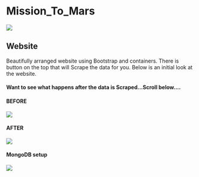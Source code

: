 # Mission_To_Mars

<img src = "https://user-images.githubusercontent.com/46534353/61434415-bee4f380-a8ea-11e9-9800-dae345d7a627.PNG">

## Website
Beautifully arranged website using Bootstrap and containers. There is button on the top that will Scrape the data for you.
Below is an initial look at the website.
#### Want to see what happens after the data is Scraped...Scroll below....

#### BEFORE
<img src="https://user-images.githubusercontent.com/46534353/61419649-fe441d80-a8b3-11e9-982a-01b0379937ba.png">

#### AFTER
<img src="https://user-images.githubusercontent.com/46534353/61419659-09974900-a8b4-11e9-8f6b-71891c5c304e.png">


#### MongoDB setup
<img src="https://user-images.githubusercontent.com/46534353/61419620-e2407c00-a8b3-11e9-9f2e-11da58499f0e.png">
